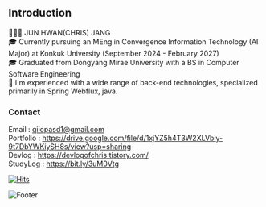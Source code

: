 ## Introduction
🧑🏽‍🦲 JUN HWAN(CHRIS) JANG<br/>
🎓 Currently pursuing an MEng in Convergence Information Technology (AI Major) at Konkuk University (September 2024 - February 2027)<br/>
🎓 Graduated from Dongyang Mirae University with a BS in Computer Software Engineering<br/>
💪 I'm experienced with a wide range of back-end technologies, specialized primarily in Spring Webflux, java.<br/>

### Contact
Email : qiiopasd1@gmail.com <br/>
Portfolio : https://drive.google.com/file/d/1xjYZ5h4T3W2XLVbiy-9t7DbYWKiySH8s/view?usp=sharing <br/>
Devlog : https://devlogofchris.tistory.com/ <br/>
StudyLog : https://bit.ly/3uM0Vtg


[![Hits](https://hits.seeyoufarm.com/api/count/incr/badge.svg?url=https%3A%2F%2Fgithub.com%2FitsChrisJang&count_bg=%2379C83D&title_bg=%23555555&icon=&icon_color=%23E7E7E7&title=hits&edge_flat=false)](https://hits.seeyoufarm.com)

![Footer](https://capsule-render.vercel.app/api?type=waving&color=auto&height=100&section=footer)
